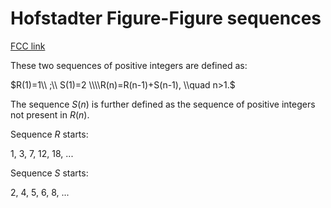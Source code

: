 # Hofstadter Figure-Figure sequences

[FCC link](https://www.freecodecamp.org/learn/coding-interview-prep/rosetta-code/hofstadter-figure-figure-sequences)

These two sequences of positive integers are defined as:

$R(1)=1\\ ;\\ S(1)=2 \\\\R(n)=R(n-1)+S(n-1), \\quad n>1.$

The sequence $S(n)$ is further defined as the sequence of positive integers not
present in $R(n)$.

Sequence $R$ starts:

1, 3, 7, 12, 18, ...

Sequence $S$ starts:

2, 4, 5, 6, 8, ...
